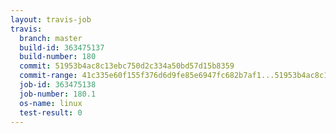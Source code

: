 ```yaml
---
layout: travis-job
travis:
  branch: master
  build-id: 363475137
  build-number: 180
  commit: 51953b4ac8c13ebc750d2c334a50bd57d15b8359
  commit-range: 41c335e60f155f376d6d9fe85e6947fc682b7af1...51953b4ac8c13ebc750d2c334a50bd57d15b8359
  job-id: 363475138
  job-number: 180.1
  os-name: linux
  test-result: 0
---
```

